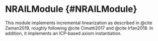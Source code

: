 # NRAILModule {#NRAILModule}

This module implements incremental linearization as described in @cite Zaman2019, roughly following @cite Cimatti2017 and @cite Irfan2018.
In addition, it implements an ICP-based axiom instantiation.